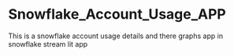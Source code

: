# Snowflake_Account_Usage_APP
This is a snowflake account usage details and there graphs app in snowflake stream lit app
